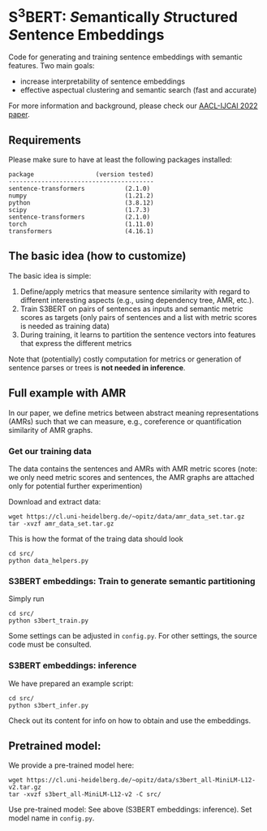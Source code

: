 # S<sup>3</sup>BERT: *S*emantically *S*tructured *S*entence Embeddings

Code for generating and training sentence embeddings with semantic features. Two main goals:

- increase interpretability of sentence embeddings
- effective aspectual clustering and semantic search (fast and accurate)

For more information and background, please check our [AACL-IJCAI 2022 paper](https://arxiv.org/abs/2206.07023).

## Requirements

Please make sure to have at least the following packages installed:

```
package                 (version tested)
----------------------------------------
sentence-transformers           (2.1.0)
numpy                           (1.21.2)          
python                          (3.8.12)                
scipy                           (1.7.3)        
sentence-transformers           (2.1.0)     
torch                           (1.11.0)
transformers                    (4.16.1)
```

## The basic idea (how to customize)

The basic idea is simple: 

1. Define/apply metrics that measure sentence similarity with regard to different interesting aspects (e.g., using dependency tree, AMR, etc.).
2. Train S3BERT on pairs of sentences as inputs and semantic metric scores as targets (only pairs of sentences and a list with metric scores is needed as training data)
3. During training, it learns to partition the sentence vectors into features that express the different metrics

Note that (potentially) costly computation for metrics or generation of sentence parses or trees is **not needed in inference**.

## Full example with AMR 

In our paper, we define metrics between abstract meaning representations (AMRs) such that we can measure, e.g., coreference or quantification similarity of AMR graphs. 

### Get our training data

The data contains the sentences and AMRs with AMR metric scores (note: we only need metric scores and sentences, the AMR graphs are attached only for potential further experimention)

Download and extract data:

```
wget https://cl.uni-heidelberg.de/~opitz/data/amr_data_set.tar.gz
tar -xvzf amr_data_set.tar.gz
```

This is how the format of the traing data should look

```
cd src/
python data_helpers.py
```

### S3BERT embeddings: Train to generate semantic partitioning

Simply run

```
cd src/
python s3bert_train.py
```

Some settings can be adjusted in `config.py`. For other settings, the source code must be consulted.

### S3BERT embeddings: inference

We have prepared an example script:

```
cd src/
python s3bert_infer.py
```

Check out its content for info on how to obtain and use the embeddings.

## Pretrained model:

We provide a pre-trained model here:

```
wget https://cl.uni-heidelberg.de/~opitz/data/s3bert_all-MiniLM-L12-v2.tar.gz
tar -xvzf s3bert_all-MiniLM-L12-v2 -C src/
```

Use pre-trained model: See above (S3BERT embeddings: inference). Set model name in `config.py`.












